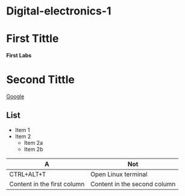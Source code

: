 # Digital-electronics-1
  
# First Tittle
**First Labs** 
# Second Tittle
[Google](https://www.google.com)

## List
* Item 1
* Item 2
  * Item 2a
  * Item 2b

A | Not
------------ | -------------
CTRL+ALT+T   | Open Linux terminal 
Content in the first column | Content in the second column
